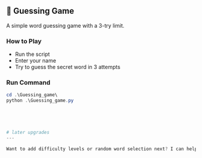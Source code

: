 ## 🦒 Guessing Game

A simple word guessing game with a 3-try limit.

### How to Play
- Run the script
- Enter your name
- Try to guess the secret word in 3 attempts

### Run Command
```powershell
cd .\Guessing_game\
python .\Guessing_game.py





# later upgrades 
---

Want to add difficulty levels or random word selection next? I can help you modularize it and track user wins/losses for a leaderboard-style upgrade.